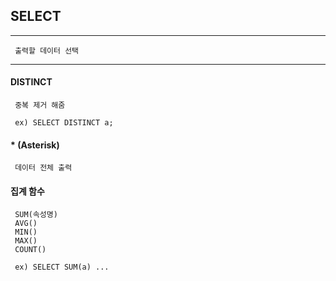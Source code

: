 ## SELECT
---
  
     출력할 데이터 선택
---
#### DISTINCT

     중복 제거 해줌

     ex) SELECT DISTINCT a;

#### * (Asterisk)
     데이터 전체 출력

#### 집계 함수
     SUM(속성명) 
     AVG()
     MIN()
     MAX()
     COUNT()
     
     ex) SELECT SUM(a) ...
    